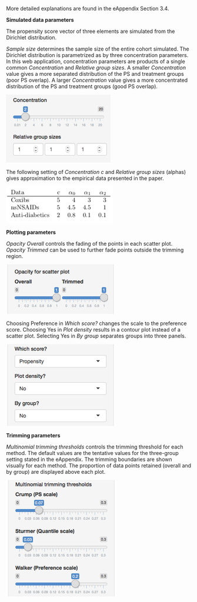 More detailed explanations are found in the eAppendix Section 3.4.

**Simulated data parameters**

The propensity score vector of three elements are simulated from the Dirichlet distribution.

*Sample size* determines the sample size of the entire cohort simulated. The Dirichlet distribution is parametrized as by three concentration parameters. In this web application, concentration parameters are products of a single common *Concentration* and *Relative group sizes*. A smaller *Concentration* value gives a more separated distribution of the PS and treatment groups (poor PS overlap). A larger *Concentration* value gives a more concentrated distribution of the PS and treatment groups (good PS overlap).

![Alt text](./source/webapp_ps_distribution.png)

The following setting of *Concentration* *c* and *Relative group sizes* (alphas) gives approximation to the empirical data presented in the paper.

![Alt text](./source/webapp_empirical_settings.png)


**Plotting parameters**

*Opacity Overall* controls the fading of the points in each scatter plot. *Opacity Trimmed* can be used to further fade points outside the trimming region.

![Alt text](./source/webapp_opacity.png)

Choosing Preference in *Which score?* changes the scale to the preference score. Choosing Yes in *Plot density* results in a contour plot instead of a scatter plot. Selecting Yes in *By group* separates groups into three panels.

![Alt text](./source/webapp_plotting.png)


**Trimming parameters**

*Multinomial trimming thresholds* controls the trimming threshold for each method. The default values are the tentative values for the three-group setting stated in the eAppendix. The trimming boundaries are shown visually for each method. The proportion of data points retained (overall and by group) are displayed above each plot.

![Alt text](./source/webapp_thresholds.png)
